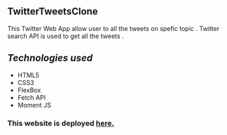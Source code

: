 ## TwitterTweetsClone
This Twitter  Web App allow user to all the tweets on spefic topic . Twitter search API  is used to get all the tweets .


## *Technologies used*

- HTML5
- CSS3 
- FlexBox
- Fetch API
- Moment JS


### This website is deployed [here.](praful-twitterclone.netlify.app/)
